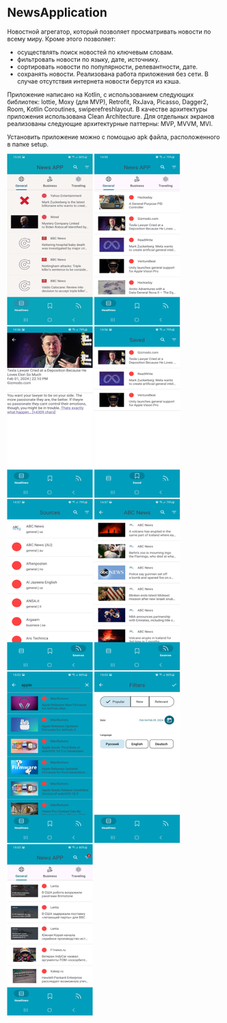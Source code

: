 # NewsApplication

Новостной агрегатор, который позволяет просматривать новости по всему миру. Кроме этого позволяет:
- осуществлять поиск новостей по ключевым словам.
- фильтровать новости по языку, дате, источнику.
- сортировать новости по популярности, релевантности, дате.
- сохранять новости.
Реализована работа приложения без сети. В случае отсутствия интернета новости берутся из кэша.
  
Приложение написано на Kotlin, с использованием следующих библиотек: lottie, Moxy (для MVP), Retrofit, RxJava, Picasso, Dagger2, Room, Kotlin Coroutines, swiperefreshlayout. В качестве архитектуры приложения использована Clean Architecture. 
Для отдельных экранов реализованы следующие архитектурные паттерны: MVP, MVVM, MVI.

Установить приложение можно с помощью apk файла, расположенного в папке setup.

<div>
  <img src="Screenshots/AllScreens.gif" width="200" height="400">
  <img src="Screenshots/HeadlinesScreen.png" width="200" height="400">
  <img src="Screenshots/NewsScreen.png" width="200" height="400">
  <img src="Screenshots/SavedScreen.png" width="200" height="400">
  <img src="Screenshots/SourcesScreen.png" width="200" height="400">
  <img src="Screenshots/NewsSourceScreen.png" width="200" height="400">
  <img src="Screenshots/Search.png" width="200" height="400">
  <img src="Screenshots/FilterScreen.png" width="200" height="400">
  <img src="Screenshots/Filtering.png" width="200" height="400">
</div>
